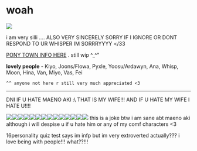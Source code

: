 # woah
![](https://cdn.discordapp.com/attachments/886288865156005918/1183771416294858853/Untitled399_20231211220425.png?ex=65898c0b&is=6577170b&hm=9f46a6619cf2a9f79100bedb0675b1c03d8012bd00272247d96db951ca58df1a&)

i am very silli .... ALSO VERY SINCERELY SORRY IF I IGNORE OR DONT RESPOND TO UR WHISPER IM SORRRYYYY </33

[PONY TOWN INFO HERE](https://rentry.co/sillyhorsiegame) . still wip ^_^"

**lovely people** - Kiyo, Joons/Flowa, Pyxle, Yoosu/Ardawyn, Ana, Whisp, Moon, Hina, Van, Miyo, Vas, Fei

`^^ anyone not here r still very much appreciated <3`

***

DNI IF U HATE MAENO AKI :\ THAT IS MY WIFE!!! AND IF U HATE MY WIFE I HATE U!!!!

[![](https://cdn.discordapp.com/attachments/886288865156005918/1183776688467877929/New_Project_24_4252622.gif?ex=658990f4&is=65771bf4&hm=48e459115b7a16a9085c700ae3b41fc47f7e7ead32f8eb96eb15defe440e19b4&)](https://rentry.co/sillyhorsiegame)[![](https://cdn.discordapp.com/attachments/886288865156005918/1183776688467877929/New_Project_24_4252622.gif?ex=658990f4&is=65771bf4&hm=48e459115b7a16a9085c700ae3b41fc47f7e7ead32f8eb96eb15defe440e19b4&)](https://rentry.co/sillyhorsiegame)[![](https://cdn.discordapp.com/attachments/886288865156005918/1183776688467877929/New_Project_24_4252622.gif?ex=658990f4&is=65771bf4&hm=48e459115b7a16a9085c700ae3b41fc47f7e7ead32f8eb96eb15defe440e19b4&)](https://rentry.co/sillyhorsiegame)[![](https://cdn.discordapp.com/attachments/886288865156005918/1183776688467877929/New_Project_24_4252622.gif?ex=658990f4&is=65771bf4&hm=48e459115b7a16a9085c700ae3b41fc47f7e7ead32f8eb96eb15defe440e19b4&)](https://rentry.co/sillyhorsiegame)[![](https://cdn.discordapp.com/attachments/886288865156005918/1183776688467877929/New_Project_24_4252622.gif?ex=658990f4&is=65771bf4&hm=48e459115b7a16a9085c700ae3b41fc47f7e7ead32f8eb96eb15defe440e19b4&)](https://rentry.co/sillyhorsiegame)[![](https://cdn.discordapp.com/attachments/886288865156005918/1183776688467877929/New_Project_24_4252622.gif?ex=658990f4&is=65771bf4&hm=48e459115b7a16a9085c700ae3b41fc47f7e7ead32f8eb96eb15defe440e19b4&)](https://rentry.co/sillyhorsiegame)[![](https://cdn.discordapp.com/attachments/886288865156005918/1183776688467877929/New_Project_24_4252622.gif?ex=658990f4&is=65771bf4&hm=48e459115b7a16a9085c700ae3b41fc47f7e7ead32f8eb96eb15defe440e19b4&)](https://rentry.co/sillyhorsiegame)[![](https://cdn.discordapp.com/attachments/886288865156005918/1183776688467877929/New_Project_24_4252622.gif?ex=658990f4&is=65771bf4&hm=48e459115b7a16a9085c700ae3b41fc47f7e7ead32f8eb96eb15defe440e19b4&)](https://rentry.co/sillyhorsiegame)[![](https://cdn.discordapp.com/attachments/886288865156005918/1183776688467877929/New_Project_24_4252622.gif?ex=658990f4&is=65771bf4&hm=48e459115b7a16a9085c700ae3b41fc47f7e7ead32f8eb96eb15defe440e19b4&)](https://rentry.co/sillyhorsiegame)[![](https://cdn.discordapp.com/attachments/886288865156005918/1183776688467877929/New_Project_24_4252622.gif?ex=658990f4&is=65771bf4&hm=48e459115b7a16a9085c700ae3b41fc47f7e7ead32f8eb96eb15defe440e19b4&)](https://rentry.co/sillyhorsiegame)[![](https://cdn.discordapp.com/attachments/886288865156005918/1183776688467877929/New_Project_24_4252622.gif?ex=658990f4&is=65771bf4&hm=48e459115b7a16a9085c700ae3b41fc47f7e7ead32f8eb96eb15defe440e19b4&)](https://rentry.co/sillyhorsiegame)[![](https://cdn.discordapp.com/attachments/886288865156005918/1183776688467877929/New_Project_24_4252622.gif?ex=658990f4&is=65771bf4&hm=48e459115b7a16a9085c700ae3b41fc47f7e7ead32f8eb96eb15defe440e19b4&)](https://rentry.co/sillyhorsiegame)[![](https://cdn.discordapp.com/attachments/886288865156005918/1183776688467877929/New_Project_24_4252622.gif?ex=658990f4&is=65771bf4&hm=48e459115b7a16a9085c700ae3b41fc47f7e7ead32f8eb96eb15defe440e19b4&)](https://rentry.co/sillyhorsiegame)[![](https://cdn.discordapp.com/attachments/886288865156005918/1183776688467877929/New_Project_24_4252622.gif?ex=658990f4&is=65771bf4&hm=48e459115b7a16a9085c700ae3b41fc47f7e7ead32f8eb96eb15defe440e19b4&)](https://rentry.co/sillyhorsiegame) this is a joke btw i am sane abt maeno aki although i will despise u if u hate him or any of my comf characters <3

16personality quiz test says im infp but im very extroverted actually??? i love being with people!!! what??!!!
